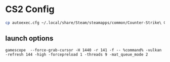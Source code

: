 # CS2 Config

```bash
cp autoexec.cfg ~/.local/share/Steam/steamapps/common/Counter-Strike\ Global\ Offensive/game/csgo/cfg/autoexec.cfg
```

## launch options

```
gamescope  --force-grab-cursor -H 1440 -r 141 -f -- %command% -vulkan -refresh 144 -high -forcepreload 1 -threads 9 -mat_queue_mode 2
```
